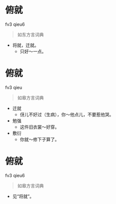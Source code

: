 # 俯就
fv3 qieu6
> 如东方言词典
- 将就，迁就。
  - 只好～一点。

# 俯就
fv3 qieu
> 如皋方言词典
- 迁就
  - 伢儿不好过（生病），你～他点儿，不要惹他哭。
- 勉强
  - 这件旧衣裳～好穿。
- 敷衍
  - 你就～修下子算了。

# 俯就
fv3 qieu6
> 如皋方言词典
- 见“将就”。

